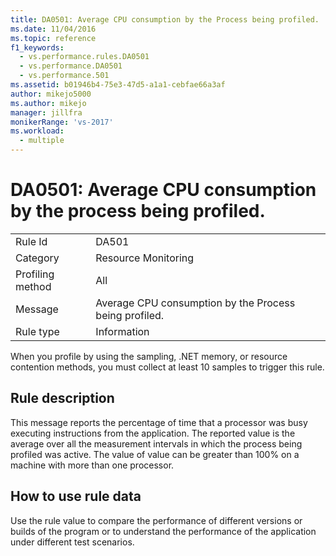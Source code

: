```yaml
---
title: DA0501: Average CPU consumption by the Process being profiled. | Microsoft Docs
ms.date: 11/04/2016
ms.topic: reference
f1_keywords: 
  - vs.performance.rules.DA0501
  - vs.performance.DA0501
  - vs.performance.501
ms.assetid: b01946b4-75e3-47d5-a1a1-cebfae66a3af
author: mikejo5000
ms.author: mikejo
manager: jillfra
monikerRange: 'vs-2017'
ms.workload: 
  - multiple
---
```

# DA0501: Average CPU consumption by the process being profiled.

|||
|-|-|
|Rule Id|DA501|
|Category|Resource Monitoring|
|Profiling method|All|
|Message|Average CPU consumption by the Process being profiled.|
|Rule type|Information|

 When you profile by using the sampling, .NET memory, or resource contention methods, you must collect at least 10 samples to trigger this rule.

## Rule description
 This message reports the percentage of time that a processor was busy executing instructions from the application. The reported value is the average over all the measurement intervals in which the process being profiled was active. The value of value can be greater than 100% on a machine with more than one processor.

## How to use rule data
 Use the rule value to compare the performance of different versions or builds of the program or to understand the performance of the application under different test scenarios.
